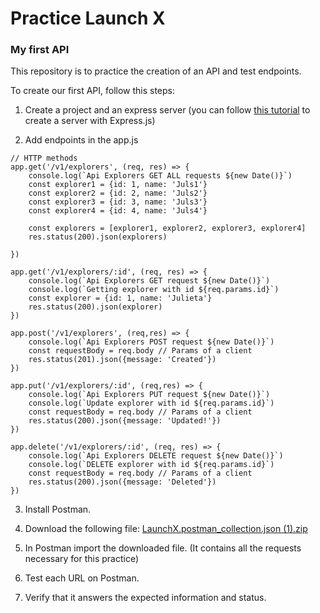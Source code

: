 # Practice Launch X

### My first API

This repository is to practice the creation of an API and test endpoints.

To create our first API, follow this steps:

1. Create a project and an express server (you can follow [this tutorial](https://github.com/julietadelgado/express_basic) to create a server with Express.js)

2. Add endpoints in the app.js
```
// HTTP methods
app.get('/v1/explorers', (req, res) => {
    console.log(`Api Explorers GET ALL requests ${new Date()}`)
    const explorer1 = {id: 1, name: 'Juls1'}
    const explorer2 = {id: 2, name: 'Juls2'}
    const explorer3 = {id: 3, name: 'Juls3'}
    const explorer4 = {id: 4, name: 'Juls4'}

    const explorers = [explorer1, explorer2, explorer3, explorer4]
    res.status(200).json(explorers)

})

app.get('/v1/explorers/:id', (req, res) => {
    console.log(`Api Explorers GET request ${new Date()}`)
    console.log(`Getting explorer with id ${req.params.id}`)
    const explorer = {id: 1, name: 'Julieta'}
    res.status(200).json(explorer)
})

app.post('/v1/explorers', (req,res) => {
    console.log(`Api Explorers POST request ${new Date()}`)
    const requestBody = req.body // Params of a client
    res.status(201).json({message: 'Created'})
})

app.put('/v1/explorers/:id', (req,res) => {
    console.log(`Api Explorers PUT request ${new Date()}`)
    console.log(`Update explorer with id ${req.params.id}`)
    const requestBody = req.body // Params of a client
    res.status(200).json({message: 'Updated!'})
})

app.delete('/v1/explorers/:id', (req, res) => {
    console.log(`Api Explorers DELETE request ${new Date()}`)
    console.log(`DELETE explorer with id ${req.params.id}`)
    const requestBody = req.body // Params of a client
    res.status(200).json({message: 'Deleted'})
})
```

3. Install Postman.
4. Download the following file: [LaunchX.postman_collection.json (1).zip](https://github.com/LaunchX-InnovaccionVirtual/MissionNodeJS/files/8515523/LaunchX.postman_collection.json.1.zip)

5. In Postman import the downloaded file. (It contains all the requests necessary for this practice)
6. Test each URL on Postman.
7. Verify that it answers the expected information and status.